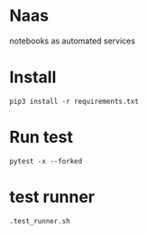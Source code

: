 # Naas

notebooks as automated services


# Install

`pip3 install -r requirements.txt`


# Run test 

`pytest -x --forked`  

# test runner

`.test_runner.sh`